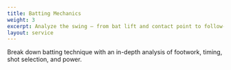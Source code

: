 ```yaml
---
title: Batting Mechanics
weight: 3
excerpt: Analyze the swing — from bat lift and contact point to follow-through.
layout: service
---
```


Break down batting technique with an in-depth analysis of footwork, timing, shot selection, and power. 

